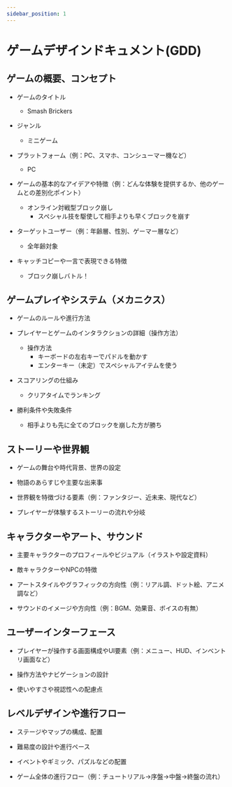 ```yaml
---
sidebar_position: 1
---
```


# ゲームデザインドキュメント(GDD)


## ゲームの概要、コンセプト
 
- ゲームのタイトル
  - Smash Brickers

- ジャンル
  - ミニゲーム

- プラットフォーム（例：PC、スマホ、コンシューマー機など）
  - PC

- ゲームの基本的なアイデアや特徴（例：どんな体験を提供するか、他のゲームとの差別化ポイント）
  - オンライン対戦型ブロック崩し
    - スペシャル技を駆使して相手よりも早くブロックを崩す

- ターゲットユーザー（例：年齢層、性別、ゲーマー層など）
  - 全年齢対象

- キャッチコピーや一言で表現できる特徴
  - ブロック崩しバトル！

## ゲームプレイやシステム（メカニクス）

- ゲームのルールや進行方法

- プレイヤーとゲームのインタラクションの詳細（操作方法）
  - 操作方法
    - キーボードの左右キーでパドルを動かす
    - エンターキー（未定）でスペシャルアイテムを使う

- スコアリングの仕組み
  - クリアタイムでランキング

- 勝利条件や失敗条件
  - 相手よりも先に全てのブロックを崩した方が勝ち

## ストーリーや世界観

- ゲームの舞台や時代背景、世界の設定

- 物語のあらすじや主要な出来事

- 世界観を特徴づける要素（例：ファンタジー、近未来、現代など）

- プレイヤーが体験するストーリーの流れや分岐

## キャラクターやアート、サウンド

- 主要キャラクターのプロフィールやビジュアル（イラストや設定資料）

- 敵キャラクターやNPCの特徴

- アートスタイルやグラフィックの方向性（例：リアル調、ドット絵、アニメ調など）

- サウンドのイメージや方向性（例：BGM、効果音、ボイスの有無）

## ユーザーインターフェース

- プレイヤーが操作する画面構成やUI要素（例：メニュー、HUD、インベントリ画面など）

- 操作方法やナビゲーションの設計

- 使いやすさや視認性への配慮点

## レベルデザインや進行フロー

- ステージやマップの構成、配置

- 難易度の設計や進行ペース

- イベントやギミック、パズルなどの配置

- ゲーム全体の進行フロー（例：チュートリアル→序盤→中盤→終盤の流れ）